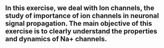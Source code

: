 ## In this exercise, we deal with Ion channels, the study of importance of ion channels in neuronal signal propagation. The main objective of this exercise is to clearly understand the properties and dynamics of Na+ channels.
